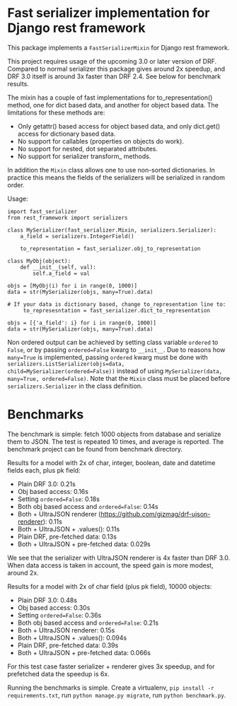 Fast serializer implementation for Django rest framework
========================================================

This package implements a `FastSerializerMixin` for Django rest framework.

This project requires usage of the upcoming 3.0 or later version of DRF.
Compared to normal serializer this package gives around 2x speedup, and
DRF 3.0 itself is around 3x faster than DRF 2.4. See below for benchmark
results.

The mixin has a couple of fast implementations for to_representation() method,
one for dict based data, and another for object based data. The limitations
for these methods are:

  - Only getattr() based access for object based data, and only dict.get()
    access for dictionary based data.
  - No support for callables (properties on objects do work).
  - No support for nested, dot separated attributes.
  - No support for serializer transform_ methods.

In addition the `Mixin` class allows one to use non-sorted
dictionaries. In practice this means the fields of the serializers will be
serialized in random order.

Usage:

    import fast_serializer
    from rest_framework import serializers

    class MySerializer(fast_serializer.Mixin, serializers.Serializer):
        a_field = serializers.IntegerField()

        to_representation = fast_serializer.obj_to_representation

    class MyObj(object):
        def __init__(self, val):
            self.a_field = val

    objs = [MyObj(i) for i in range(0, 1000)]
    data = str(MySerializer(objs, many=True).data)

    # If your data is dictionary based, change to_representation line to:
         to_represesntation = fast_serializer.dict_to_representation

    objs = [{'a_field': i} for i in range(0, 1000)]
    data = str(MySerializer(objs, many=True).data)

Non ordered output can be achieved by setting class variable `ordered` to
`False`, or by passing `ordered=False` kwarg to `__init__`. Due to reasons
how `many=True` is implemented, passing `ordered` kwarg must be done with
`serializers.ListSerializer(objs=data, child=MySerializer(ordered=False))`
instead of using `MySerializer(data, many=True, ordered=False)`. Note that
the `Mixin` class must be placed before `serializers.Serializer` in the
class definition.

Benchmarks
==========

The benchmark is simple: fetch 1000 objects from database and serialize them
to JSON. The test is repeated 10 times, and average is reported. The
benchmark project can be found from benchmark directory.

Results for a model with 2x of char, integer, boolean, date and datetime fields each,
plus pk field:

  - Plain DRF 3.0: 0.21s
  - Obj based access: 0.16s
  - Setting `ordered=False`: 0.18s
  - Both obj based access and `ordered=False`: 0.14s
  - Both + UltraJSON renderer (https://github.com/gizmag/drf-ujson-renderer): 0.11s
  - Both + UltraJSON + .values(): 0.11s
  - Plain DRF, pre-fetched data: 0.13s
  - Both + UltraJSON + pre-fetched data: 0.029s

We see that the serializer with UltraJSON renderer is 4x faster than DRF 3.0.
When data access is taken in account, the speed gain is more modest, around 2x.

Results for a model with 2x of char field (plus pk field), 10000 objects:

  - Plain DRF 3.0: 0.48s
  - Obj based access: 0.30s
  - Setting `ordered=False`: 0.36s
  - Both obj based access and `ordered=False`: 0.21s
  - Both + UltraJSON renderer: 0.15s
  - Both + UltraJSON + .values(): 0.094s
  - Plain DRF, pre-fetched data: 0.39s
  - Both + UltraJSON + pre-fetched data: 0.066s

For this test case faster serializer + renderer gives 3x speedup, and for
prefetched data the speedup is 6x.

Running the benchmarks is simple. Create a virtualenv, `pip install -r requirements.txt`,
run `python manage.py migrate`, run `python benchmark.py`.
